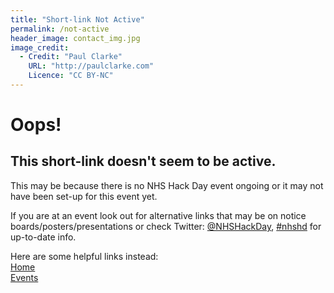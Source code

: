 ```yaml
---
title: "Short-link Not Active"
permalink: /not-active
header_image: contact_img.jpg
image_credit: 
  - Credit: "Paul Clarke"
    URL: "http://paulclarke.com"
    Licence: "CC BY-NC"
---
```


# Oops!
## This short-link doesn't seem to be active.
This may be because there is no NHS Hack Day event ongoing or it may not have been set-up for this event yet.

If you are at an event look out for alternative links that may be on notice boards/posters/presentations or check Twitter: [@NHSHackDay](https://twitter.com/NHSHackDay), [#nhshd](https://twitter.com/hashtag/nhshd) for up-to-date info.

Here are some helpful links instead:  
[Home](/)  
[Events](/events/)  
